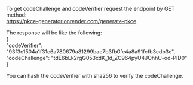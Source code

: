 
To get codeChallenge and codeVerifier request the endpoint by GET method: <br/> https://pkce-generator.onrender.com/generate-pkce

The response will be like the following: <br/>{<br/>
  "codeVerifier": "93f3c1504a1f31c6a780679a81299bac7b3fb0fe4a8a91fcfb3cdb3e",<br/>
  "codeChallenge": "tdE6bLk2rgG053xdK_1d_ZC964pyU4JOhhU-od-PID0"<br/>
}

You can hash the codeVerifier with sha256 to verify the codeChallenge.
